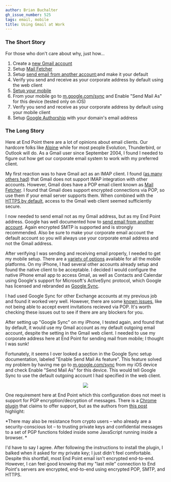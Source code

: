 ```yaml
---
author: Brian Buchalter
gh_issue_number: 525
tags: email, mobile
title: Using Gmail at Work
---
```




### The Short Story

For those who don't care about why, just how...

1. Create a [new Gmail account](https://accounts.google.com/NewAccount?service=mail&continue=http://mail.google.com/mail/e-11-63fb73ea731526b75ac5a66a770b0-ee45c8c140b7a1c66d569e7562acee65c08f1c21&type=2)
1. Setup [Mail Fetcher](http://support.google.com/mail/bin/answer.py?hl=en&answer=21289)
1. Setup [send email from another account](http://support.google.com/mail/bin/answer.py?hl=en&answer=22370);and make it your default
1. Verify you send and receive as your corporate address by default using the web client
1. [Setup your mobile](http://www.google.com/mobile/mail/)
1. From your mobile go to [m.google.com/sync](http://m.google.com/sync) and Enable "Send Mail As" for this device (tested only on iOS)
1. Verify you send and receive as your corporate address by default using your mobile client
1. Setup [Google Authorship](https://plus.google.com/authorship) with your domain's email address

### The Long Story

Here at End Point there are a lot of opinions about email clients. Our hardcore folks like [Alpine](http://en.wikipedia.org/wiki/Alpine_(email_client)) while for most people Evolution, Thunderbird, or Outlook will do. As a Gmail user since September 2004, I found I needed to figure out how get our corporate email system to work with my preferred client.

My first reaction was to have Gmail act as an IMAP client. I found ([as many others had](http://www.google.com/support/forum/p/gmail/thread?tid=4217e9e470a4aa5d&hl=en)) that Gmail does not support IMAP integration with other accounts. However, Gmail does have a POP email client known as [Mail Fetcher](http://support.google.com/mail/bin/answer.py?hl=en&answer=21289). I found that Gmail does support encrypted connections via POP, so use them if your email server supports them. When combined with the [HTTPS by default](http://gmailblog.blogspot.com/2010/01/default-https-access-for-gmail.html), access to the Gmail web client seemed sufficiently secure.

I now needed to send email not as my Gmail address, but as my End Point address. Google has well documented how to [send email from another account](http://support.google.com/mail/bin/answer.py?hl=en&answer=22370). Again encrypted SMTP is supported and is strongly recommended. Also be sure to make your corporate email account the default account so you will always use your corporate email address and not the Gmail address.

After verifying I was sending and receiving email properly, I needed to get my mobile setup. There are a [variety of options](http://www.google.com/mobile/mail/) available for all the mobile platforms. On my iPhone, I had several other accounts already setup and found the native client to be acceptable. I decided I would configure the native iPhone email app to access Gmail, as well as Contacts and Calendar using Google's support for Microsoft's ActiveSync protocol, which Google has licensed and rebranded as [Google Sync](http://support.google.com/mobile/bin/answer.py?hl=en&answer=138740).

I had used Google Sync for other Exchange accounts at my previous job and found it worked very well. However, there are some [known issues](http://support.google.com/mobile/bin/answer.py?hl=en&answer=139635), like not being able to accept event invitations recieved via POP. It's worth checking these issues out to see if there are any blockers for you.

After setting up "Google Sync" on my iPhone, I tested again, and found that by default, it would use my Gmail account as my default outgoing email account, despite the setting in the Gmail web client. I needed to use my corporate address here at End Point for sending mail from mobile; I thought I was sunk!

Fortunately, it seems I over looked a section in the Google Sync setup documentation, labeled "Enable Send Mail As feature". This feature solved my problem by having me go to [m.google.com/sync](http://m.google.com/sync) from my iOS device and check Enable "Send Mail As" for this device. This would tell Google Sync to use the default outgoing account I had specified in the web client.

<div class="separator" style="clear: both; text-align: center;"><a href="/blog/2011/12/15/using-gmail-at-work/image-0.png" imageanchor="1" style="margin-left: 1em; margin-right: 1em;"><img border="0" src="/blog/2011/12/15/using-gmail-at-work/image-0.png"/></a></div>

<div class="separator" style="clear: both; text-align: center;"></div>

One requirement here at End Point which this configuration does not meet is support for PGP encryption/decryption of messages. There is a [Chrome plugin](http://gpg4browsers.recurity.com/) that claims to offer support, but as the authors from [this post](http://www.theregister.co.uk/2011/11/23/browser_crypto_plugin_debuts/) highlight:

*There may also be resistance from crypto users – who already are a security-conscious lot – to trusting private keys and confidential messages to a set of PGP functions folded inside some JavaScript running inside a browser. *

I'd have to say I agree. After following the instructions to install the plugin, I balked when it asked for my private key; I just didn't feel comfortable. Despite this shortfall, most End Point email isn't encrypted end-to-end. However, I can feel good knowing that my "last mile" connection to End Point's servers are encrypted, end-to-end using encrypted POP, SMTP, and HTTPS.


